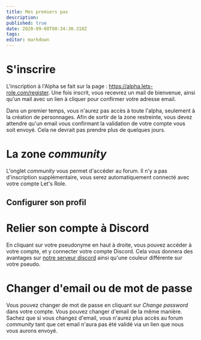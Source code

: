 ```yaml
---
title: Mes premiers pas
description: 
published: true
date: 2020-09-08T08:34:30.310Z
tags: 
editor: markdown
---
```


# S'inscrire

L'inscription à l'Alpha se fait sur la page : https://alpha.lets-role.com/register. Une fois inscrit, vous recevrez un mail de bienvenue, ainsi qu'un mail avec un lien à cliquer pour confirmer votre adresse email.

Dans un premier temps, vous n'aurez pas accès à toute l'alpha, seulement à la création de personnages. Afin de sortir de la zone restreinte, vous devez attendre qu'un email vous confirmant la validation de votre compte vous soit envoyé. Cela ne devrait pas prendre plus de quelques jours.

# La zone *community*

L'onglet *community* vous permet d'accéder au forum. Il n'y a pas d'inscription supplémentaire, vous serez automatiquement connecté avec votre compte Let's Role.

## Configurer son profil

# Relier son compte à Discord

En cliquant sur votre pseudonyme en haut à droite, vous pouvez accéder à votre compte, et y connecter votre compte Discord. Cela vous donnera des avantages sur [notre serveur discord](https://discord.gg/m5cqTwa) ainsi qu'une couleur différente sur votre pseudo.

# Changer d'email ou de mot de passe

Vous pouvez changer de mot de passe en cliquant sur *Change password* dans votre compte. Vous pouvez changer d'email de la même manière. Sachez que si vous changez d'email, vous n'aurez plus accès au forum *community* tant que cet email n'aura pas été validé via un lien que nous vous aurons envoyé.
